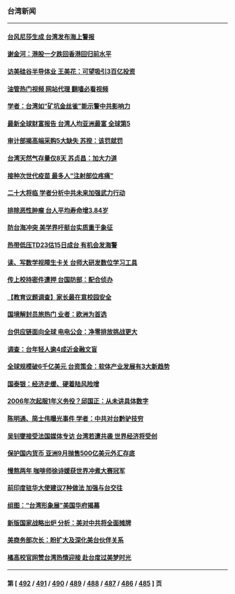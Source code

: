 ### 台湾新闻
---
#### [台风尼莎生成 台湾发布海上警报](../../pages/ncid1349361/n13845992.md?10160045) 
#### [谢金河：港股一夕跌回香港回归前水平](../../pages/ncid1349361/n13845858.md?10160045) 
#### [访美硅谷半导体业 王美花：可望吸引3百亿投资](../../pages/ncid1349361/n13845428.md?10160045) 
#### [油管热门视频 网站代理 翻墙必看视频](http://209.222.30.114:81/youtube.html?10160045)
#### [学者：台湾如“矿坑金丝雀”能示警中共影响力](../../pages/ncid1349361/n13845492.md?10160045) 
#### [最新全球财富报告 台湾人均亚洲最富 全球第5](../../pages/ncid1349361/n13845431.md?10160045) 
#### [审计部揭高端采购5大缺失 苏揆：该罚就罚](../../pages/ncid1349361/n13845508.md?10160045) 
#### [台湾天然气存量仅8天 苏贞昌：加大力道](../../pages/ncid1349361/n13845520.md?10160045) 
#### [接种次世代疫苗 最多人“注射部位疼痛”](../../pages/ncid1349361/n13845510.md?10160045) 
#### [二十大将临 学者分析中共未来加强武力行动](../../pages/ncid1349361/n13845485.md?10160045) 
#### [排除恶性肿瘤 台人平均寿命增3.84岁](../../pages/ncid1349361/n13845469.md?10160045) 
#### [防台海冲突 美学界吁挺台实质重于象征](../../pages/ncid1349361/n13845489.md?10160045) 
#### [热带低压TD23估15日成台 有机会发海警](../../pages/ncid1349361/n13845491.md?10160045) 
#### [读、写数学视障生卡关 台师大研发数位学习工具](../../pages/ncid1349361/n13845498.md?10160045) 
#### [传上校持密件遭押 台国防部：配合侦办](../../pages/ncid1349361/n13845495.md?10160045) 
#### [【教育议题调查】家长最在意校园安全](../../pages/ncid1349361/n13845496.md?10160045) 
#### [国境解封员旅热门 业者：欧洲为首选](../../pages/ncid1349361/n13845501.md?10160045) 
#### [台供应链面向全球 电电公会：净零排放挑战更大](../../pages/ncid1349361/n13845434.md?10160045) 
#### [调查：台年轻人逾4成近金融文盲](../../pages/ncid1349361/n13845433.md?10160045) 
#### [全球规模破6千亿美元 台资策会：软体产业发展有3大新趋势](../../pages/ncid1349361/n13845436.md?10160045) 
#### [国泰银：经济走缓、硬着陆风险增](../../pages/ncid1349361/n13845430.md?10160045) 
#### [2006年次起服1年义务役？邱国正：从未讲具体数字](../../pages/ncid1349361/n13845402.md?10160045) 
#### [陈明通、简士伟曝光事件 学者：中共对台黔驴技穷](../../pages/ncid1349361/n13845400.md?10160045) 
#### [吴钊燮接受法国媒体专访 台湾若遭共袭 世界经济将受创](../../pages/ncid1349361/n13845398.md?10160045) 
#### [保护国内货币 亚洲9月抛售500亿美元外汇存底](../../pages/ncid1349361/n13845395.md?10160045) 
#### [慢熬两年 咖啡师徐诗媛获世界冲煮大赛冠军](../../pages/ncid1349361/n13845188.md?10160045) 
#### [前印度驻华大使建议7种做法 加强与台交往](../../pages/ncid1349361/n13845249.md?10160045) 
#### [组图：“台湾形象展”美国华府揭幕](../../pages/ncid1349361/n13845263.md?10160045) 
#### [新版国家战略出炉 分析：美对中共将全面摊牌](../../pages/ncid1349361/n13845091.md?10160045) 
#### [美商务部次长：盼扩大及深化美台伙伴关系](../../pages/ncid1349361/n13844992.md?10160045) 
#### [橘高校官网赞台湾热情迎接 赴台度过美梦时光](../../pages/ncid1349361/n13845143.md?10160045) 

---
#### 第 [ [492](./492.md?10160045) / [491](./491.md?10160045) / [490](./490.md?10160045) / [489](./489.md?10160045) / [488](./488.md?10160045) / [487](./487.md?10160045) / [486](./486.md?10160045) / [485](./485.md?10160045) ] 页
